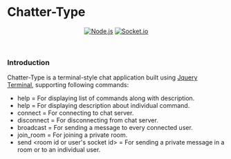 # Chatter-Type

<div align = "center">

  [![Node.js](https://img.shields.io/badge/Node.js-green?style=flat-square)](https://nodejs.org/en/)
  [![Socket.io](https://img.shields.io/badge/Socket.IO-white?style=flat-square)](https://socket.io/)
</div><br>

### Introduction

Chatter-Type is a terminal-style chat application built using <a href="https://terminal.jcubic.pl/">Jquery Terminal</a>, supporting following commands:

- help = For displaying list of commands along with description.
- help <command-name> = For displaying description about individual command.
- connect = For connecting to chat server.
- disconnect = For disconnecting from chat server.
- broadcast <message> = For sending a message to every connected user.
- join_room <message> = For joining a private room.
- send <room id or user's socket id> = For sending a private message in a room or to an individual user.

